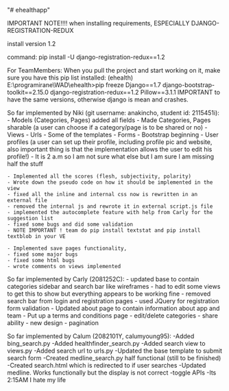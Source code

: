 "# ehealthapp" 

IMPORTANT NOTE!!!! when installing requirements, ESPECIALLY DJANGO-REGISTRATION-REDUX

install version 1.2

command: pip install -U django-registration-redux==1.2

For TeamMembers: 
	When you pull the project and start working on it, make sure you have this pip list installed:
	(ehealth) E:\programirane\WAD\ehealth>pip freeze
	Django==1.7
	django-bootstrap-toolkit==2.15.0
	django-registration-redux==1.2
	Pillow==3.1.1
	IMPORTANT to have the same versions, otherwise django is mean and crashes.

So far implemented by Niki (git username: anakincho, student id: 2115451i):
	- Models (Categories, Pages) added all fields
	- Made Categories, Pages sharable (a user can choose if a category/page is to be shared or no)
	- Views 
	- Urls
	- Some of the templates
	- Forms
	- Bootstrap beginning
	- User profiles (a user can set up their profile, including profile pic and website, also important thing is that the implementation allows the user to edit his profile!)
	- It is 2 a.m so I am not sure what else but I am sure I am missing half the stuff
	

	- Implemented all the scores (flesh, subjectivity, polarity)
	- Wrote down the pseudo code on how it should be implemented in the view
	- fixed all the inline and internal css now is rewritten in an external file
	- removed the internal js and rewrote it in external script.js file
	- implemented the autocomplete feature with help from Carly for the suggestion list
	- fixed some bugs and did some validation 
	- NOTE IMPORTANT ! team do pip install textstat and pip install textblob in your VE  

	- Implemented save pages functionality,
	- fixed some major bugs
	- fixed some html bugs
	- wrote comments on views implemented

So far implemented by Carly (2081252C):
	- updated base to contain categories sidebar and search bar like wireframes
	- had to edit some views to get this to show but everything appears to be working fine
	- removed search bar from login and registration pages
	- used JQuery for registration form validation
	- Updated about page to contain information about app and team
	- Put up a terms and conditions page
	- edit/delete categories
	- share ability
	- new design
	- pagination

So far implemented by Calum (2082101Y, calumyoung95):
	-Added bing_search.py
	-Added healthfinder_search.py
	-Added search view to views.py
	-Added search url to urls.py
	-Updated the base template to submit search form
	-Created medline_search.py half functional (still to be finished)
	-Created search.html which is redirected to if user searches
	-Updated medline. Works functionally but the display is not correct
	-toggle APIs
	-Its 2:15AM I hate my life
